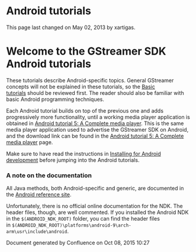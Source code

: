 # Android tutorials

This page last changed on May 02, 2013 by xartigas.

# Welcome to the GStreamer SDK Android tutorials

These tutorials describe Android-specific topics. General GStreamer
concepts will not be explained in these tutorials, so the [Basic
tutorials](Basic%2Btutorials.html) should be reviewed first. The reader
should also be familiar with basic Android programming techniques.

Each Android tutorial builds on top of the previous one and adds
progressively more functionality, until a working media player
application is obtained in [Android tutorial 5: A Complete media
player](Android%2Btutorial%2B5%253A%2BA%2BComplete%2Bmedia%2Bplayer.html).
This is the same media player application used to advertise the
GStreamer SDK on Android, and the download link can be found in
the [Android tutorial 5: A Complete media
player](Android%2Btutorial%2B5%253A%2BA%2BComplete%2Bmedia%2Bplayer.html) page.

Make sure to have read the instructions in [Installing for Android
development](Installing%2Bfor%2BAndroid%2Bdevelopment.html) before
jumping into the Android tutorials.

### A note on the documentation

All Java methods, both Android-specific and generic, are documented in
the [Android reference
site](http://developer.android.com/reference/packages.html).

Unfortunately, there is no official online documentation for the NDK.
The header files, though, are well commented. If you installed the
Android NDK in the `$(ANDROID_NDK_ROOT)` folder, you can find the header
files
in `$(ANDROID_NDK_ROOT)\platforms\android-9\arch-arm\usr\include\android`.

Document generated by Confluence on Oct 08, 2015 10:27
